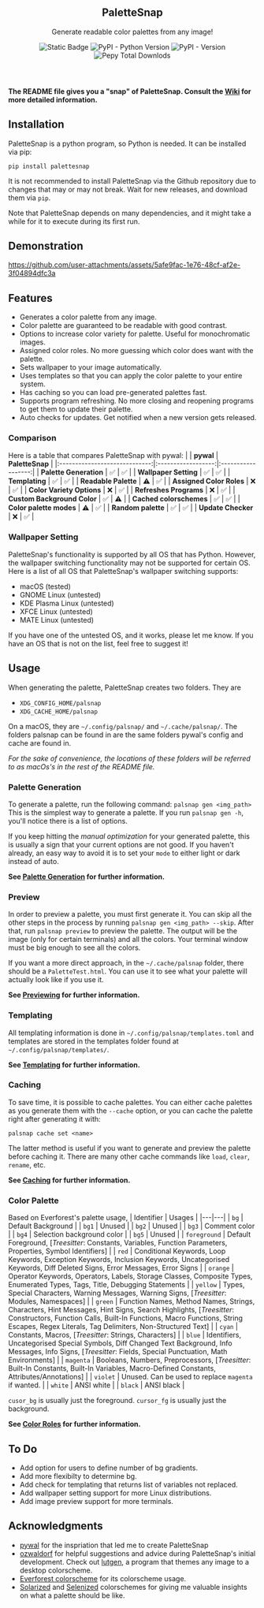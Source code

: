 <header>
    <br>
    <h2 align="center">PaletteSnap</h2>
    <p align="center">
        Generate readable color palettes from any image!
    </p>
    <p align="center">
    <img alt="Static Badge" src="https://img.shields.io/badge/pip_install-palettesnap-blue?style=flat-square">
    <img alt="PyPI - Python Version" src="https://img.shields.io/pypi/pyversions/palettesnap?style=flat-square&color=green">
    <img alt="PyPI - Version" src="https://img.shields.io/pypi/v/palettesnap?style=flat-square&label=PaletteSnap&link=https%3A%2F%2Fpypi.org%2Fproject%2Fpalettesnap%2F">
    <img alt="Pepy Total Downlods" src="https://img.shields.io/pepy/dt/palettesnap?style=flat-square&color=red">
    </p>
</header>

**The README file gives you a "snap" of PaletteSnap. Consult the [Wiki](https://github.com/EmperorEntropy/PaletteSnap/wiki) for more detailed information.**

## Installation
PaletteSnap is a python program, so Python is needed. It can be installed via pip:
```
pip install palettesnap
```
It is not recommended to install PaletteSnap via the Github repository due to changes that may or may not break. Wait for new releases, and download them via `pip`.

Note that PaletteSnap depends on many dependencies, and it might take a while for it to execute during its first run.

## Demonstration

https://github.com/user-attachments/assets/5afe9fac-1e76-48cf-af2e-3f04894dfc3a

## Features
- Generates a color palette from any image.
- Color palette are guaranteed to be readable with good contrast.
- Options to increase color variety for palette. Useful for monochromatic images.
- Assigned color roles. No more guessing which color does want with the palette.
- Sets wallpaper to your image automatically.
- Uses templates so that you can apply the color palette to your entire system.
- Has caching so you can load pre-generated palettes fast.
- Supports program refreshing. No more closing and reopening programs to get them to update their palette.
- Auto checks for updates. Get notified when a new version gets released.

### Comparison
Here is a table that compares PaletteSnap with pywal:
|                               |      **pywal**     |   **PaletteSnap**  |
|:-----------------------------:|:------------------:|:------------------:|
|       **Palette Generation**      | :white_check_mark: | :white_check_mark: |
|     **Wallpaper Setting**     | :white_check_mark: | :white_check_mark: |
|         **Templating**        | :white_check_mark: | :white_check_mark: |
|      **Readable Palette**     |      :warning:     | :white_check_mark: |
| **Assigned Color Roles** |         :x:        | :white_check_mark: |
| **Color Variety Options** |         :x:        | :white_check_mark: |
|     **Refreshes Programs**    |         :x:        | :white_check_mark: |
|  **Custom Background Color**  | :white_check_mark: |         :warning:        |
|    **Cached colorschemes**    | :white_check_mark: | :white_check_mark: |
|    **Color palette modes**    |  :warning: |     :white_check_mark:     |
|     **Random palette**        | :white_check_mark: | :white_check_mark: |
|     **Update Checker**    |         :x:        | :white_check_mark: |

### Wallpaper Setting
PaletteSnap's functionality is supported by all OS that has Python. However, the wallpaper switching functionality may not be supported for certain OS. Here is a list of all OS that PaletteSnap's wallpaper switching supports:
- macOS (tested)
- GNOME Linux (untested)
- KDE Plasma Linux (untested)
- XFCE Linux (untested)
- MATE Linux (untested)

If you have one of the untested OS, and it works, please let me know. If you have an OS that is not on the list, feel free to suggest it!

## Usage
When generating the palette, PaletteSnap creates two folders. They are
- `XDG_CONFIG_HOME/palsnap`
- `XDG_CACHE_HOME/palsnap`

On a macOS, they are `~/.config/palsnap/` and `~/.cache/palsnap/`. The folders palsnap can be found in are the same folders pywal's config and cache are found in.

*For the sake of convenience, the locations of these folders will be referred to as macOs's in the rest of the README file.*

### Palette Generation
To generate a palette, run the following command:
`palsnap gen <img_path>`
This is the simplest way to generate a palette. If you run `palsnap gen -h`, you'll notice there is a list of options.

If you keep hitting the *manual optimization* for your generated palette, this is usually a sign that your current options are not good. If you haven't already, an easy way to avoid it is to set your `mode` to either light or dark instead of auto.

**See [Palette Generation](https://github.com/EmperorEntropy/PaletteSnap/wiki/Palette-Generation) for further information.**

### Preview
In order to preview a palette, you must first generate it. You can skip all the other steps in the process by running `palsnap gen <img_path> --skip`. After that, run `palsnap preview` to preview the palette. The output will be the image (only for certain terminals) and all the colors. Your terminal window must be big enough to see all the colors. 

If you want a more direct approach, in the `~/.cache/palsnap` folder, there should be a `PaletteTest.html`. You can use it to see what your palette will actually look like if you use it.

**See [Previewing](https://github.com/EmperorEntropy/PaletteSnap/wiki/Previewing) for further information.**

### Templating
All templating information is done in `~/.config/palsnap/templates.toml` and templates are stored in the templates folder found at `~/.config/palsnap/templates/`.

**See [Templating](https://github.com/EmperorEntropy/PaletteSnap/wiki/Templating) for further information.**

### Caching
To save time, it is possible to cache palettes. You can either cache palettes as you generate them with the `--cache` option, or you can cache the palette right after generating it with:
```
palsnap cache set <name>
```
The latter method is useful if you want to generate and preview the palette before caching it. There are many other cache commands like `load`, `clear`, `rename`, etc.

**See [Caching](https://github.com/EmperorEntropy/PaletteSnap/wiki/Caching) for further information.**

### Color Palette
Based on Everforest's palette usage,
| Identifier | Usages |
|---|---|
| `bg` | Default Background |
| `bg1` | Unused |
| `bg2` | Unused |
| `bg3` | Comment color |
| `bg4` | Selection background color |
| `bg5` | Unused |
| `foreground` | Default Foreground, [_Treesitter_: Constants, Variables, Function Parameters, Properties, Symbol Identifiers] |
| `red` | Conditional Keywords, Loop Keywords, Exception Keywords, Inclusion Keywords, Uncategorised Keywords, Diff Deleted Signs, Error Messages, Error Signs |
| `orange` | Operator Keywords, Operators, Labels, Storage Classes, Composite Types, Enumerated Types, Tags, Title, Debugging Statements |
| `yellow` | Types, Special Characters, Warning Messages, Warning Signs, [_Treesitter_: Modules, Namespaces] |
| `green` | Function Names, Method Names, Strings, Characters, Hint Messages, Hint Signs, Search Highlights, [_Treesitter_: Constructors, Function Calls, Built-In Functions, Macro Functions, String Escapes, Regex Literals, Tag Delimiters, Non-Structured Text] |
| `cyan` | Constants, Macros, [_Treesitter_: Strings, Characters] |
| `blue` | Identifiers, Uncategorised Special Symbols, Diff Changed Text Background, Info Messages, Info Signs, [_Treesitter_: Fields, Special Punctuation, Math Environments] |
| `magenta` | Booleans, Numbers, Preprocessors, [_Treesitter_: Built-In Constants, Built-In Variables, Macro-Defined Constants, Attributes/Annotations] |
| `violet` | Unused. Can be used to replace `magenta` if wanted. |
| `white` | ANSI white |
| `black` | ANSI black |

`cusor_bg` is usually just the foreground. `cursor_fg` is usually just the background.

**See [Color Roles](https://github.com/EmperorEntropy/PaletteSnap/wiki/Color-Roles) for further information.**

## To Do
- Add option for users to define number of bg gradients.
- Add more flexibilty to determine bg.
- Add check for templating that returns list of variables not replaced.
- Add wallpaper setting support for more Linux distributions.
- Add image preview support for more terminals.

## Acknowledgments
- [pywal](https://github.com/dylanaraps/pywal) for the inspriation that led me to create PaletteSnap
- [ozwaldorf](https://github.com/ozwaldorf/) for helpful suggestions and advice during PaletteSnap's initial development. Check out [lutgen](https://github.com/ozwaldorf/lutgen-rs), a program that themes any image to a desktop colorscheme.
- [Everforest colorscheme](https://github.com/sainnhe/everforest/) for its colorscheme usage.
- [Solarized](https://github.com/altercation/solarized) and [Selenized](https://github.com/jan-warchol/selenized) colorschemes for giving me valuable insights on what a palette should be like.
